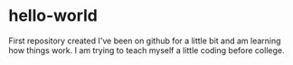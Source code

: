 # hello-world
First repository created
I've been on github for a little bit and am learning how things work. I am trying to teach myself a little coding before college.
